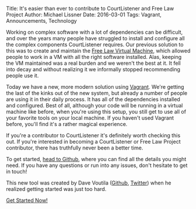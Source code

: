 Title: It's easier than ever to contribute to CourtListener and Free Law Project
Author: Michael Lissner
Date: 2016-03-01
Tags: Vagrant, Announcements, Technology


Working on complex software with a lot of dependencies can be difficult, and over the years many people have struggled to install and configure all the complex components CourtListener requires. Our previous solution to this was to create and maintain the [Free Law Virtual Machine][flvm], which allowed people to work in a VM with all the right software installed. Alas, keeping the VM maintained was a real burden and we weren't the best at it. It fell into decay and without realizing it we informally stopped recommending people use it.

Today we have a new, more modern solution using [Vagrant][v]. We're getting the last of the kinks out of the new system, but already a number of people are using it in their daily process. It has all of the dependencies installed and configured. Best of all, although your code will be running in a virtual machine like before, when you're using this setup, you still get to use all of your favorite tools on your local machine. If you haven't used Vagrant before, you'll find it's a rather magical experience.

If you're a contributor to CourtListener it's definitely worth checking this out. If you're interested in becoming a CourtListener or Free Law Project contributor, there has truthfully never been a better time.

To get started, [head to Github][rm], where you can find all the details you might need. If you have any questions or run into any issues, don't hesitate to get in touch!

This new tool was created by Dave Voutila ([Github][gh], [Twitter][tw]) when he realized getting started was just too hard.

<a href="https://github.com/freelawproject/freelawmachine" class="btn btn-primary btn-lg">Get Started Now!</a>

[flvm]: {filename}/free-law-virtual-machine.md
[v]: https://www.vagrantup.com/
[rm]: https://github.com/freelawproject/freelawmachine
[gh]: https://github.com/voutilad
[tw]: https://twitter.com/voutilad



